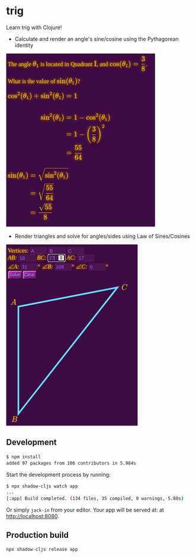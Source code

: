 # trig

Learn trig with Clojure!

* Calculate and render an angle's sine/cosine using the Pythagorean identity

![Pythagorean identities](./trig1.png)

* Render triangles and solve for angles/sides using Law of Sines/Cosines

![Triangles](./trig2.png)

## Development

```bash
$ npm install
added 97 packages from 106 contributors in 5.984s
```

Start the development process by running:

```bash
$ npx shadow-cljs watch app
...
[:app] Build completed. (134 files, 35 compiled, 0 warnings, 5.80s)
```

Or simply `jack-in` from your editor. Your app will be served at: at [http://localhost:8080](http://localhost:8080).

## Production build

```bash
npx shadow-cljs release app
```
